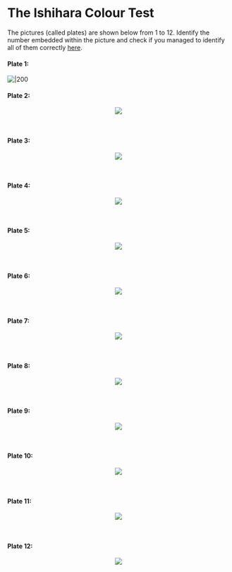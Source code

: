 # The Ishihara Colour Test

The pictures (called plates) are shown below from 1 to 12.  Identify the number embedded within the picture and check if you managed to identify all of them correctly [here](assets/ishihara_test/answers.md).

#### Plate 1:

![|200](Ishihara_01.jpg)

#### Plate 2:

<p align="center"> <img src="assets/ishihara_test/Ishihara_02.jpg" /> </p><BR>

#### Plate 3:

<p align="center"> <img src="assets/ishihara_test/Ishihara_03.jpg" /> </p><BR>

#### Plate 4:

<p align="center"> <img src="assets/ishihara_test/Ishihara_04.jpg" /> </p><BR>

#### Plate 5:

<p align="center"> <img src="assets/ishihara_test/Ishihara_05.jpg" /> </p><BR>

#### Plate 6:

<p align="center"> <img src="assets/ishihara_test/Ishihara_06.jpg" /> </p><BR>

#### Plate 7:

<p align="center"> <img src="assets/ishihara_test/Ishihara_07.jpg" /> </p><BR>

#### Plate 8:

<p align="center"> <img src="assets/ishihara_test/Ishihara_08.jpg" /> </p><BR>

#### Plate 9:

<p align="center"> <img src="assets/ishihara_test/Ishihara_09.jpg" /> </p><BR>

#### Plate 10:

<p align="center"> <img src="assets/ishihara_test/Ishihara_10.jpg" /> </p><BR>


#### Plate 11:

<p align="center"> <img src="assets/ishihara_test/Ishihara_11.jpg" /> </p><BR>


#### Plate 12:

<p align="center"> <img src="assets/ishihara_test/Ishihara_12.jpg" /> </p><BR>


